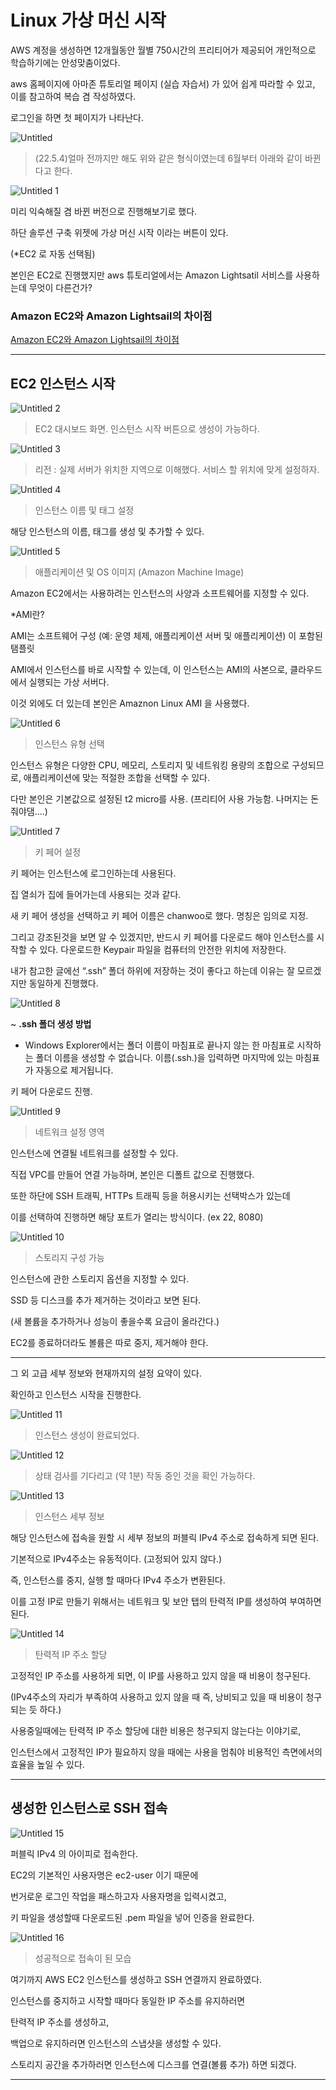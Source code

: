 # Linux 가상 머신 시작

AWS 계정을 생성하면 12개월동안 월별 750시간의 프리티어가 제공되어 개인적으로 학습하기에는 안성맞춤이었다.

aws 홈페이지에 아마존 튜토리얼 페이지 (실습 자습서) 가 있어 쉽게 따라할 수 있고, 이를 참고하여 복습 겸 작성하였다.

로그인을 하면 첫 페이지가 나타난다.

![Untitled](https://user-images.githubusercontent.com/84123877/170216786-b85a812e-f445-44c4-8a59-a9da8f8136ab.png)

> (22.5.4)얼마 전까지만 해도 위와 같은 형식이였는데 6월부터 아래와 같이 바뀐다고 한다.
> 

![Untitled 1](https://user-images.githubusercontent.com/84123877/170216716-6b015071-21a1-4f3d-a6ae-4ba3c80d48ac.png)

미리 익숙해질 겸 바뀐 버전으로 진행해보기로 했다.

하단 솔루션 구축 위젯에 가상 머신 시작 이라는 버튼이 있다.

(*EC2 로 자동 선택됨)

본인은 EC2로 진행했지만 aws 튜토리얼에서는 Amazon Lightsatil 서비스를 사용하는데 무엇이 다른건가?

### Amazon EC2와 Amazon Lightsail의 차이점

[Amazon EC2와 Amazon Lightsail의 차이점]([Amazon%20EC2%E1%84%8B%E1%85%AA%20Amazon%20Lightsail%E1%84%8B%E1%85%B4%20%E1%84%8E%E1%85%A1%E1%84%8B%E1%85%B5%E1%84%8C%E1%85%A5%E1%86%B7%2088e85228d47c4a5f8a3a03be61163162.md](https://github.com/chanwoo9730/aws_study/blob/main/Week%201/Amazon%20EC2%EC%99%80%20Amazon%20Lightsail%EC%9D%98%20%EC%B0%A8%EC%9D%B4%EC%A0%90.md))

---

## EC2 인스턴스 시작

![Untitled 2](https://user-images.githubusercontent.com/84123877/170216722-3ec2d0df-813e-452f-95e0-5c1addb37272.png)

> EC2 대시보드 화면. 인스턴스 시작 버튼으로 생성이 가능하다.
> 

![Untitled 3](https://user-images.githubusercontent.com/84123877/170216725-15082761-8238-4f8c-b6ad-33b417f9976c.png)

> 리전 : 실제 서버가 위치한 지역으로 이해했다. 서비스 할 위치에 맞게 설정하자.
> 

![Untitled 4](https://user-images.githubusercontent.com/84123877/170216726-e4b5abd3-3367-4abc-9411-b6735843fcf1.png)

> 인스턴스 이름 및 태그 설정
> 

해당 인스턴스의 이름, 태그를 생성 및 추가할 수 있다.

![Untitled 5](https://user-images.githubusercontent.com/84123877/170216728-f0cb1245-bc45-4aa4-80f6-e824948e5441.png)

> 애플리케이션 및 OS 이미지 (Amazon Machine Image)
> 

Amazon EC2에서는 사용하려는 인스턴스의 사양과 소프트웨어를 지정할 수 있다.

*AMI란?

AMI는 소프트웨어 구성 (예: 운영 체제, 애플리케이션 서버 및 애플리케이션) 이 포함된 탬플릿

AMI에서 인스턴스를 바로 시작할 수 있는데, 이 인스턴스는 AMI의 사본으로, 클라우드에서 실행되는 가상 서버다.

이것 외에도 더 있는데 본인은 Amaznon Linux AMI 을 사용했다.

![Untitled 6](https://user-images.githubusercontent.com/84123877/170216732-81f088f8-c6bb-4447-982f-c82de2562001.png)

> 인스턴스 유형 선택
> 

인스턴스 유형은 다양한 CPU, 메모리, 스토리지 및 네트워킹 용량의 조합으로 구성되므로, 애플리케이션에 맞는 적절한 조합을 선택할 수 있다.

다만 본인은 기본값으로 설정된 t2 micro를 사용. (프리티어 사용 가능함. 나머지는 돈줘야댐....)

![Untitled 7](https://user-images.githubusercontent.com/84123877/170216734-47e9684d-f08a-4c5d-a987-7ee698a470f5.png)

> 키 페어 설정
> 

키 페어는 인스턴스에 로그인하는데 사용된다.

집 열쇠가 집에 들어가는데 사용되는 것과 같다.

새 키 페어 생성을 선택하고 키 페어 이름은 chanwoo로 했다. 명칭은 임의로 지정.

그리고 강조된것을 보면 알 수 있겠지만, 반드시 키 페어를 다운로드 해야 인스턴스를 시작할 수 있다. 다운로드한 Keypair 파일을 컴퓨터의 안전한 위치에 저장한다.

내가 참고한 글에선 “.ssh” 폴더 하위에 저장하는 것이 좋다고 하는데 이유는 잘 모르겠지만 동일하게 진행했다.

![Untitled 8](https://user-images.githubusercontent.com/84123877/170216738-0375ee89-b124-4c58-9753-6c0928648dc5.png)

~ **.ssh 폴더 생성 방법**

- Windows Explorer에서는 폴더 이름이 마침표로 끝나지 않는 한 마침표로 시작하는 폴더 이름을 생성할 수 없습니다. 이름(.ssh.)을 입력하면 마지막에 있는 마침표가 자동으로 제거됩니다.

키 페어 다운로드 진행.

![Untitled 9](https://user-images.githubusercontent.com/84123877/170216740-52dafae6-7a57-490e-bb53-c199b3241a74.png)

> 네트워크 설정 영역
> 

인스턴스에 연결될 네트워크를 설정할 수 있다. 

직접 VPC를 만들어 연결 가능하며, 본인은 디폴트 값으로 진행했다.

또한 하단에 SSH 트래픽, HTTPs 트래픽 등을 허용시키는 선택박스가 있는데

이를 선택하여 진행하면 해당 포트가 열리는 방식이다. (ex 22, 8080)

![Untitled 10](https://user-images.githubusercontent.com/84123877/170216743-b78f1a27-752e-4178-ad3c-9662be30f625.png)

> 스토리지 구성 가능
> 

인스턴스에 관한 스토리지 옵션을 지정할 수 있다.

SSD 등 디스크를 추가 제거하는 것이라고 보면 된다.

(새 볼륨을 추가하거나 성능이 좋을수록 요금이 올라간다.)

EC2를 종료하더라도 볼륨은 따로 중지, 제거해야 한다.

---

그 외 고급 세부 정보와 현재까지의 설정 요약이 있다.

확인하고 인스턴스 시작을 진행한다.

![Untitled 11](https://user-images.githubusercontent.com/84123877/170216745-081b2c6c-4e0d-48e5-b1a6-1cab639ae4de.png)

> 인스턴스 생성이 완료되었다.
> 

![Untitled 12](https://user-images.githubusercontent.com/84123877/170216748-6a7f63f6-6daa-430f-ada3-78f140a220ad.png)

> 상태 검사를 기다리고 (약 1분) 작동 중인 것을 확인 가능하다.
> 

![Untitled 13](https://user-images.githubusercontent.com/84123877/170216753-530b074b-a335-4094-a7bd-b03a53dfae3f.png)

> 인스턴스 세부 정보
> 

해당 인스턴스에 접속을 원할 시 세부 정보의 퍼블릭 IPv4 주소로 접속하게 되면 된다.

기본적으로 IPv4주소는 유동적이다. (고정되어 있지 않다.)

즉, 인스턴스를 중지, 실행 할 때마다 IPv4 주소가 변환된다.

이를 고정 IP로 만들기 위해서는 네트워크 및 보안 탭의 탄력적 IP를 생성하여 부여하면 된다.

![Untitled 14](https://user-images.githubusercontent.com/84123877/170216761-524512cd-12dd-4611-9132-1d0e94240158.png)

> 탄력적 IP 주소 할당
> 

고정적인 IP 주소를 사용하게 되면, 이 IP를 사용하고 있지 않을 때 비용이 청구된다.

(IPv4주소의 자리가 부족하여 사용하고 있지 않을 때 즉, 낭비되고 있을 때 비용이 청구되는 듯 하다.)

사용중일때에는 탄력적 IP 주소 할당에 대한 비용은 청구되지 않는다는 이야기로,

인스턴스에서 고정적인 IP가 필요하지 않을 때에는 사용을 멈춰야 비용적인 측면에서의 효율을 높일 수 있다.

---

## 생성한 인스턴스로 SSH 접속

![Untitled 15](https://user-images.githubusercontent.com/84123877/170216765-9946ae93-f0f5-4155-9db6-f1da853d899e.png)

퍼블릭 IPv4 의 아이피로 접속한다.

EC2의 기본적인 사용자명은 ec2-user 이기 때문에

번거로운 로그인 작업을 패스하고자 사용자명을 입력시켰고,

키 파일을 생성할때 다운로드된 .pem 파일을 넣어 인증을 완료한다.

![Untitled 16](https://user-images.githubusercontent.com/84123877/170216768-789be375-af95-4f47-a8d4-94626659820c.png)

> 성공적으로 접속이 된 모습
> 

여기까지 AWS EC2 인스턴스를 생성하고 SSH 연결까지 완료하였다.

인스턴스를 중지하고 시작할 때마다 동일한 IP 주소를 유지하러면

탄력적 IP 주소를 생성하고,

백업으로 유지하러면 인스턴스의 스냅샷을 생성할 수 있다.

스토리지 공간을 추가하러면 인스턴스에 디스크를 연결(볼륨 추가) 하면 되겠다.

---
